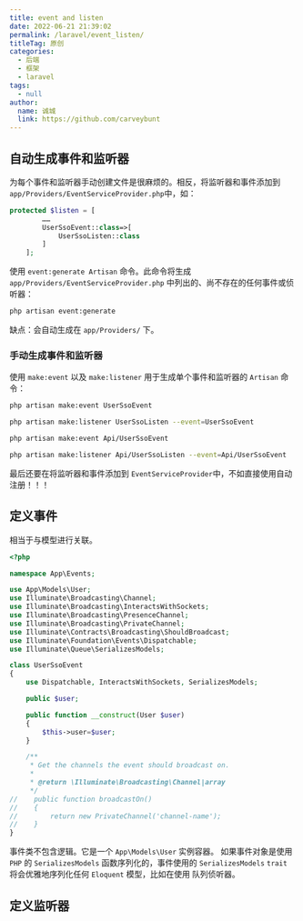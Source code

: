 ```yaml
---
title: event and listen
date: 2022-06-21 21:39:02
permalink: /laravel/event_listen/
titleTag: 原创
categories: 
  - 后端
  - 框架
  - laravel
tags: 
  - null
author: 
  name: 诚城
  link: https://github.com/carveybunt
---
```


## 自动生成事件和监听器

为每个事件和监听器手动创建文件是很麻烦的。相反，将监听器和事件添加到 `app/Providers/EventServiceProvider.php`中，如：

```php
protected $listen = [
        ……
        UserSsoEvent::class=>[
            UserSsoListen::class
        ]
    ];
```

使用 `event:generate Artisan` 命令。此命令将生成 `app/Providers/EventServiceProvider.php` 中列出的、尚不存在的任何事件或侦听器：

```sh
php artisan event:generate
```

缺点：会自动生成在 `app/Providers/` 下。

### 手动生成事件和监听器

使用 `make:event` 以及 `make:listener` 用于生成单个事件和监听器的 `Artisan` 命令：

```sh
php artisan make:event UserSsoEvent

php artisan make:listener UserSsoListen --event=UserSsoEvent

php artisan make:event Api/UserSsoEvent

php artisan make:listener Api/UserSsoListen --event=Api/UserSsoEvent
```

最后还要在将监听器和事件添加到 `EventServiceProvider`中，不如直接使用自动注册！！！

## 定义事件

相当于与模型进行关联。

```php
<?php

namespace App\Events;

use App\Models\User;
use Illuminate\Broadcasting\Channel;
use Illuminate\Broadcasting\InteractsWithSockets;
use Illuminate\Broadcasting\PresenceChannel;
use Illuminate\Broadcasting\PrivateChannel;
use Illuminate\Contracts\Broadcasting\ShouldBroadcast;
use Illuminate\Foundation\Events\Dispatchable;
use Illuminate\Queue\SerializesModels;

class UserSsoEvent
{
    use Dispatchable, InteractsWithSockets, SerializesModels;

    public $user;

    public function __construct(User $user)
    {
        $this->user=$user;
    }

    /**
     * Get the channels the event should broadcast on.
     *
     * @return \Illuminate\Broadcasting\Channel|array
     */
//    public function broadcastOn()
//    {
//        return new PrivateChannel('channel-name');
//    }
}
```

事件类不包含逻辑。它是一个 `App\Models\User` 实例容器。 如果事件对象是使用 `PHP` 的 `SerializesModels` 函数序列化的，事件使用的 `SerializesModels` `trait` 将会优雅地序列化任何 `Eloquent` 模型，比如在使用 队列侦听器。

## 定义监听器
